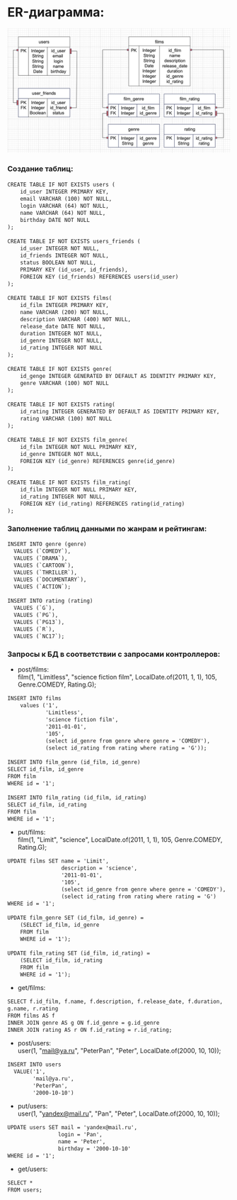 # ER-диаграмма:
![ER](ER.png)

### Создание таблиц:
```
CREATE TABLE IF NOT EXISTS users (
    id_user INTEGER PRIMARY KEY,
    email VARCHAR (100) NOT NULL,
    login VARCHAR (64) NOT NULL,
    name VARCHAR (64) NOT NULL,
    birthday DATE NOT NULL
);

CREATE TABLE IF NOT EXISTS users_friends (
    id_user INTEGER NOT NULL,
    id_friends INTEGER NOT NULL,
    status BOOLEAN NOT NULL,
    PRIMARY KEY (id_user, id_friends),
    FOREIGN KEY (id_friends) REFERENCES users(id_user)
);

CREATE TABLE IF NOT EXISTS films(
    id_film INTEGER PRIMARY KEY,
    name VARCHAR (200) NOT NULL,
    description VARCHAR (400) NOT NULL,
    release_date DATE NOT NULL,
    duration INTEGER NOT NULL,
    id_genre INTEGER NOT NULL,
    id_rating INTEGER NOT NULL
);

CREATE TABLE IF NOT EXISTS genre(
    id_genge INTEGER GENERATED BY DEFAULT AS IDENTITY PRIMARY KEY,
    genre VARCHAR (100) NOT NULL
);

CREATE TABLE IF NOT EXISTS rating(
    id_rating INTEGER GENERATED BY DEFAULT AS IDENTITY PRIMARY KEY,
    rating VARCHAR (100) NOT NULL
);

CREATE TABLE IF NOT EXISTS film_genre(
    id_film INTEGER NOT NULL PRIMARY KEY,
    id_genre INTEGER NOT NULL,
    FOREIGN KEY (id_genre) REFERENCES genre(id_genre)
);

CREATE TABLE IF NOT EXISTS film_rating(
    id_film INTEGER NOT NULL PRIMARY KEY,
    id_rating INTEGER NOT NULL,
    FOREIGN KEY (id_rating) REFERENCES rating(id_rating)
);

```
### Заполнение таблиц данными по жанрам и рейтингам:
```
INSERT INTO genre (genre)
  VALUES (`COMEDY`),
  VALUES (`DRAMA`),
  VALUES (`CARTOON`),
  VALUES (`THRILLER`),
  VALUES (`DOCUMENTARY`),
  VALUES (`ACTION`);
  
INSERT INTO rating (rating)
  VALUES (`G`),
  VALUES (`PG`),
  VALUES (`PG13`),
  VALUES (`R`),
  VALUES (`NC17`);
```
### Запросы к БД в соответствии с запросами контроллеров: 
- post/films:<br>
  film(1, "Limitless", "science fiction film", LocalDate.of(2011, 1, 1), 105, Genre.COMEDY, Rating.G);

```
INSERT INTO films 
    values ('1',
            'Limitless',
            'science fiction film',
            '2011-01-01',
            '105',
            (select id_genre from genre where genre = 'COMEDY'),
            (select id_rating from rating where rating = 'G'));
            
INSERT INTO film_genre (id_film, id_genre)
SELECT id_film, id_genre
FROM film
WHERE id = '1';
            
INSERT INTO film_rating (id_film, id_rating)
SELECT id_film, id_rating
FROM film
WHERE id = '1';            
```
- put/films:<br>
  film(1, "Limit", "science", LocalDate.of(2011, 1, 1), 105, Genre.COMEDY, Rating.G);
```
UPDATE films SET name = 'Limit', 
                 description = 'science',
                 '2011-01-01',
                 '105',
                 (select id_genre from genre where genre = 'COMEDY'),
                 (select id_rating from rating where rating = 'G')
WHERE id = '1';

UPDATE film_genre SET (id_film, id_genre) = 
    (SELECT id_film, id_genre
    FROM film
    WHERE id = '1');
    
UPDATE film_rating SET (id_film, id_rating) = 
    (SELECT id_film, id_rating
    FROM film
    WHERE id = '1');
```
- get/films:
```
SELECT f.id_film, f.name, f.description, f.release_date, f.duration, g.name, r.rating
FROM films AS f
INNER JOIN genre AS g ON f.id_genre = g.id_genre
INNER JOIN rating AS r ON f.id_rating = r.id_rating;
```
- post/users:<br>
  user(1, "mail@ya.ru", "PeterPan", "Peter", LocalDate.of(2000, 10, 10));
```
INSERT INTO users
  VALUE('1',
        'mail@ya.ru',
        'PeterPan',
        '2000-10-10')
```
- put/users:<br>
  user(1, "yandex@mail.ru", "Pan", "Peter", LocalDate.of(2000, 10, 10));
```
UPDATE users SET mail = 'yandex@mail.ru',
                login = 'Pan',
                name = 'Peter',
                birthday = '2000-10-10'
WHERE id = '1';
```
- get/users:
```
SELECT *
FROM users;
```